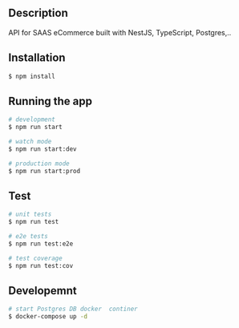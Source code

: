 ## Description

API for SAAS eCommerce built with NestJS, TypeScript, Postgres,..

## Installation

```bash
$ npm install
```

## Running the app

```bash
# development
$ npm run start

# watch mode
$ npm run start:dev

# production mode
$ npm run start:prod
```

## Test

```bash
# unit tests
$ npm run test

# e2e tests
$ npm run test:e2e

# test coverage
$ npm run test:cov
```

## Developemnt

```bash
# start Postgres DB docker  continer
$ docker-compose up -d

```
